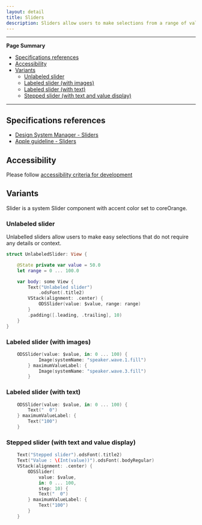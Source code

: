 ```yaml
---
layout: detail
title: Sliders
description: Sliders allow users to make selections from a range of values.
---
```


---

**Page Summary**

* [Specifications references](#specifications-references)
* [Accessibility](#accessibility)
* [Variants](#variants)
  * [Unlabeled slider](#unlabeled-slider)
  * [Labeled slider (with images)](#labeled-slider-with-images)
  * [Labeled slider (with text)](#labeled-slider-with-images)
  * [Stepped slider (with text and value display)](#stepped-sslider-with-text-and-value-display)
  
---

## Specifications references

- [Design System Manager - Sliders](https://system.design.orange.com/0c1af118d/p/7559da-sliders/b/253eea)
- [Apple guideline - Sliders](https://developer.apple.com/design/human-interface-guidelines/components/selection-and-input/sliders)

## Accessibility

Please follow [accessibility criteria for development](https://a11y-guidelines.orange.com/en/mobile/ios/)

## Variants

Slider is a system Slider component with accent color set to coreOrange.

### Unlabeled slider

Unlabelled sliders allow users to make easy selections that do not require any details or context.

```swift
struct UnlabeledSlider: View {

    @State private var value = 50.0
    let range = 0 ... 100.0

    var body: some View {
        Text("Unlabeled slider")
            .odsFont(.title2)
        VStack(alignment: .center) {
            ODSSlider(value: $value, range: range)
        }
        .padding([.leading, .trailing], 10)
    }
}
```

### Labeled slider (with images)

```swift
    ODSSlider(value: $value, in: 0 ... 100) {
            Image(systemName: "speaker.wave.1.fill")
        } maximumValueLabel: {
            Image(systemName: "speaker.wave.3.fill")
        }
``` 

### Labeled slider (with text)

```swift
    ODSSlider(value: $value, in: 0 ... 100) {
        Text("  0")
    } maximumValueLabel: {
        Text("100")
    }
``` 

### Stepped slider (with text and value display)

```swift
    Text("Stepped slider").odsFont(.title2)
    Text("Value : \(Int(value))").odsFont(.bodyRegular)
    VStack(alignment: .center) {
        ODSSlider(
            value: $value,
            in: 0 ... 100,
            step: 10) {
            Text("  0")
        } maximumValueLabel: {
            Text("100")
        }
    }
``` 
